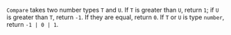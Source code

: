 `Compare` takes two number types `T` and `U`. If `T` is greater than `U`, return `1`; if `U` is greater than `T`, return `-1`. If they are equal, return `0`. If `T` or `U` is type `number`, return `-1 | 0 | 1`.
